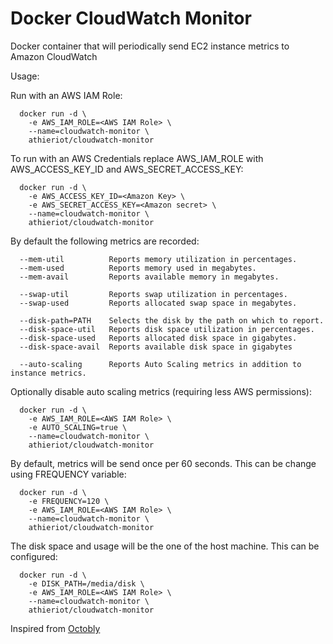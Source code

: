 # Docker CloudWatch Monitor

Docker container that will periodically send EC2 instance metrics to Amazon CloudWatch

Usage:

Run with an AWS IAM Role:

      docker run -d \
        -e AWS_IAM_ROLE=<AWS IAM Role> \
        --name=cloudwatch-monitor \
        athieriot/cloudwatch-monitor

To run with an AWS Credentials replace AWS_IAM_ROLE with AWS_ACCESS_KEY_ID and AWS_SECRET_ACCESS_KEY:

      docker run -d \
        -e AWS_ACCESS_KEY_ID=<Amazon Key> \
        -e AWS_SECRET_ACCESS_KEY=<Amazon secret> \
        --name=cloudwatch-monitor \
        athieriot/cloudwatch-monitor

By default the following metrics are recorded:

      --mem-util          Reports memory utilization in percentages.
      --mem-used          Reports memory used in megabytes.
      --mem-avail         Reports available memory in megabytes.

      --swap-util         Reports swap utilization in percentages.
      --swap-used         Reports allocated swap space in megabytes.

      --disk-path=PATH    Selects the disk by the path on which to report.
      --disk-space-util   Reports disk space utilization in percentages.
      --disk-space-used   Reports allocated disk space in gigabytes.
      --disk-space-avail  Reports available disk space in gigabytes

      --auto-scaling      Reports Auto Scaling metrics in addition to instance metrics.

Optionally disable auto scaling metrics (requiring less AWS permissions):

      docker run -d \
        -e AWS_IAM_ROLE=<AWS IAM Role> \
        -e AUTO_SCALING=true \
        --name=cloudwatch-monitor \
        athieriot/cloudwatch-monitor


By default, metrics will be send once per 60 seconds. This can be change using FREQUENCY variable:

      docker run -d \
        -e FREQUENCY=120 \
        -e AWS_IAM_ROLE=<AWS IAM Role> \
        --name=cloudwatch-monitor \
        athieriot/cloudwatch-monitor

The disk space and usage will be the one of the host machine. This can be configured:

      docker run -d \
        -e DISK_PATH=/media/disk \
        -e AWS_IAM_ROLE=<AWS IAM Role> \
        --name=cloudwatch-monitor \
        athieriot/cloudwatch-monitor

Inspired from [Octobly](https://hub.docker.com/r/octoblu/cloudwatch-monitor/)
